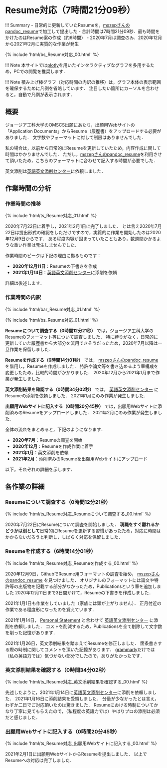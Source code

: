 # Resume対応（7時間21分09秒）

!!! Summary
    - 日常的に更新していたResumeを，[mszepさんのpandoc_resume](https://github.com/mszep/pandoc_resume)で加工して提出した
    - 合計時間は7時間21分09秒．最も時間をかけたのはResume案の作成（約6時間）
    - 2020年7月は調査のみ．2020年12月から2021年2月に実質的な作業が発生

{% include 'html/bs_Resume対応_00.html' %}

!!! Note
    本サイトでは[plotly](https://plotly.com/python/)を用いたインタラクティブなグラフを多用するため，PCでの閲覧を推奨します．

!!! Note
    積み上げ棒グラフ（対応時間の内訳の推移）は，グラフ本体の表示範囲を確保するために凡例を省略しています．
    注目したい箇所にカーソルを合わせると，自動で凡例が表示されます．

## 概要

ジョージア工科大学のOMSCS出願にあたり，出願用Webサイトの「Application Documents」からResume（履歴書）をアップロードする必要がありました．
文字数やフォーマットに対して制限はありませんでした．

私の場合は，以前から日常的にResumeを更新していたため，内容作成に関して時間はかかりませんでした．
ただし，[mszepさんのpandoc_resume](https://github.com/mszep/pandoc_resume)を利用させて頂いたため，こちらのフォーマットに合わせて記入する時間が必要でした．

英文添削は[英語英文添削センター](https://www.speedtensaku.com/)に依頼しました．

## 作業時間の分析

### 作業時間の推移

{% include 'html/ts_Resume対応_01.html' %}

2020年7月22日に着手し，2021年2月1日に完了しました．
とは言え2020年7月22日は提出形式の確認をしただけですので，実質的に作業を開始したのは2020年12月9日からです．
ある程度内容が固まっていたこともあり，数週間かかるような重い作業は発生しませんでした．

作業時間のピークは下記の理由に拠るものです：

- **2020年12月11日**：Resumeの下書きを作成
- **2021年1月14日**：[英語英文添削センター](https://www.speedtensaku.com/)に添削を依頼

詳細は後述します．

### 作業時間の内訳

{% include 'html/bar_Resume対応_01.html' %}

{% include 'html/bs_Resume対応_01.html' %}

**Resumeについて調査する（0時間12分21秒）**
では，ジョージア工科大学のResumeのフォーマット等について調査しました．
特に縛りがなく，日常的に更新していた履歴書から大部分を流用できそうだったため，2020年7月以降は一旦作業を保留しました．

**Resumeを作成する（6時間14分01秒）**
では，
[mszepさんのpandoc_resume](https://github.com/mszep/pandoc_resume)
を借用し，Resumeを作成しました．
特許や論文等を書き込めるよう章構成を変更したため，比較的時間がかかりました．
2020年12月から2021年1月まで作業が発生しました．

**英文添削結果を確認する（0時間34分02秒）**
では，
[英語英文添削センター](https://www.speedtensaku.com/)
にResumeの添削を依頼しました．
2021年1月にのみ作業が発生しました．

**出願用Webサイトに記入する（0時間20分45秒）**
では，出願用Webサイトに添削済みのResumeをアップロードしました．
2021年2月にのみ作業が発生しました．

全体の流れをまとめると，下記のようになります．

- **2020年7月**：Resumeの調査を開始
- **2020年12月**：Resumeを作成作業に着手
- **2021年1月**：英文添削を依頼
- **2021年2月**：添削済みのResumeを出願用Webサイトにアップロード

以下，それぞれの詳細を示します．

## 各作業の詳細

### Resumeについて調査する（0時間12分21秒）

{% include 'html/ts_Resume対応_Resumeについて調査する_00.html' %}

2020年7月22日にResumeについて調査を開始しました．
**現職をすぐ離れるかどうかは別として**日常的にResumeを更新する習慣があったため，対応に時間はかからないだろうと判断し，しばらく対応を保留しました．

### Resumeを作成する（6時間14分01秒）

{% include 'html/ts_Resume対応_Resumeを作成する_00.html' %}

2020年12月9日，GithubでResume用フォーマットの調査を始め，
[mszepさんのpandoc_resume](https://github.com/mszep/pandoc_resume)
を見つけました．
オリジナルのフォーマットには論文や特許等の出版物を記載する部分がなかったため，Publicationsという章を追加しました
2020年12月11日まで3日間かけて，Resumeの下書きを作成しました．

2021年1月1日も作業をしていました（家族には頭が上がりません）．
正月付近の作業である程度形になったのを覚えています．

2021年1月14日，
[Personal Statement](https://kakeami.github.io/road-to-gatech/ps/)
と合わせて
[英語英文添削センター](https://www.speedtensaku.com/)
に添削を依頼しました．
コストを削減するため，Publicationsを全て削除して文字数を削った記憶があります．

2021年1月26日，英文添削結果を踏まえてResumeを修正しました．
箇条書きする際の時制に関してコメントを頂いた記憶があります．
[grammarly](https://www.grammarly.com/)だけでは（私の英語力では）気づかない部分でしたので，ありがたかったです．

### 英文添削結果を確認する（0時間34分02秒）

{% include 'html/ts_Resume対応_英文添削結果を確認する_00.html' %}

先述したように，2021年1月14日に[英語英文添削センター](https://www.speedtensaku.com/)に添削を依頼しました．
2021年1月16日に添削結果を受領しました．
分量が少なかったとは言え，わずか二日でご対応頂いたのは驚きました．
Resumeにおける時制についてかなり丁寧に見てもらえたので，（私程度の英語力では）やはりプロの添削は必須だと感じました．

### 出願用Webサイトに記入する（0時間20分45秒）

{% include 'html/ts_Resume対応_出願用Webサイトに記入する_00.html' %}

2021年2月1日に出願用WebサイトからResumeを提出しました．
以上でResumeへの対応は完了しました．
